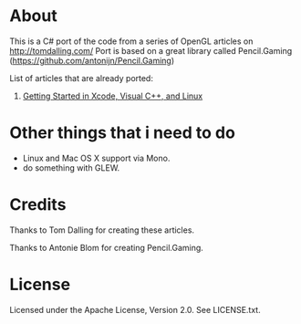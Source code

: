 # About

This is a C# port of the code from a series of OpenGL articles on http://tomdalling.com/
Port is based on a great library called Pencil.Gaming (https://github.com/antonijn/Pencil.Gaming)

List of articles that are already ported:

 1. [Getting Started in Xcode, Visual C++, and Linux](http://tomdalling.com/blog/modern-opengl/01-getting-started-in-xcode-and-visual-cpp/)

# Other things that i need to do
- Linux and Mac OS X support via Mono.
- do something with GLEW.

# Credits

Thanks to Tom Dalling for creating these articles.

Thanks to Antonie Blom for creating Pencil.Gaming.

# License

Licensed under the Apache License, Version 2.0. See LICENSE.txt.
